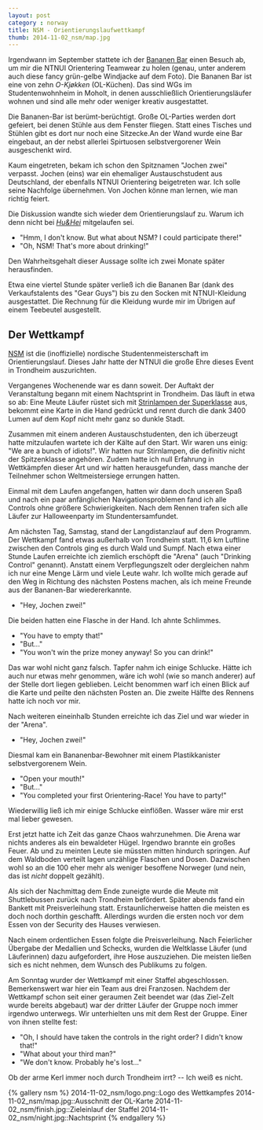 ```yaml
---
layout: post
category : norway
title: NSM - Orientierungslaufwettkampf 
thumb: 2014-11-02_nsm/map.jpg
---
```


Irgendwann im September stattete ich der [Bananen Bar](http://org.ntnu.no/ogruppa/wp/?page_id=111) einen Besuch ab, um mir die NTNUI Orientering Teamwear zu holen (genau, unter anderem auch diese fancy grün-gelbe Windjacke auf dem Foto). Die Bananen Bar ist eine von zehn *O-Kjøkken* (OL-Küchen). <!--more-->Das sind WGs im Studentenwohnheim in Moholt, in denen ausschließlich Orientierungsläufer wohnen und sind alle mehr oder weniger kreativ ausgestattet. 

Die Bananen-Bar ist berümt-berüchtigt. Große OL-Parties werden dort gefeiert, bei denen Stühle aus dem Fenster fliegen. Statt eines Tisches und Stühlen gibt es dort nur noch eine Sitzecke.An der Wand wurde eine Bar eingebaut, an der nebst allerlei Spirtuosen selbstvergorener Wein ausgeschenkt wird. 

Kaum eingetreten, bekam ich schon den Spitznamen "Jochen zwei" verpasst. Jochen (eins) war ein ehemaliger Austauschstudent aus Deutschland, der ebenfalls NTNUI Orientering beigetreten war. Ich solle seine Nachfolge übernehmen. Von Jochen könne man lernen, wie man richtig feiert. 

Die Diskussion wandte sich wieder dem Orientierungslauf zu. Warum ich denn nicht bei *[Hu&Hei](http://www.huoghei.com/)* mitgelaufen sei.

* "Hmm, I don't know. But what about NSM? I could participate there!"
* "Oh, NSM! That's more about drinking!" 

Den Wahrheitsgehalt dieser Aussage sollte ich zwei Monate später herausfinden. 

Etwa eine viertel Stunde später verließ ich die Bananen Bar (dank des Verkaufstalents des "Gear Guys") bis zu den Socken mit NTNUI-Kleidung ausgestattet. Die Rechnung für die Kleidung wurde mir im Übrigen auf einem Teebeutel ausgestellt. 

## Der Wettkampf
[NSM](http://org.ntnu.no/ogruppa/sportslig/arr/nsm2014/) ist die (inoffizielle) nordische Studentenmeisterschaft im Orientierungslauf. Dieses Jahr hatte der NTNUI die große Ehre dieses Event in Trondheim auszurichten. 

Vergangenes Wochenende war es dann soweit. Der Auftakt der Veranstaltung begann mit einem Nachtsprint in Trondheim. Das läuft in etwa so ab: Eine Meute Läufer rüstet sich mit [Strinlampen der Superklasse](http://www.sport8.no/product.php?id_product=566) aus, bekommt eine Karte in die Hand gedrückt und rennt durch die dank 3400 Lumen auf dem Kopf nicht mehr ganz so dunkle Stadt.

Zusammen mit einem anderen Austauschstudenten, den ich überzeugt hatte mitzulaufen wartete ich der Kälte auf den Start. Wir waren uns einig: "We are a bunch of idiots!". Wir hatten nur Stirnlampen, die definitiv nicht der Spitzenklasse angehören. Zudem hatte ich null Erfahrung in Wettkämpfen dieser Art und wir hatten herausgefunden, dass manche der Teilnehmer schon Weltmeistersiege errungen hatten.

Einmal mit dem Laufen angefangen, hatten wir dann doch unseren Spaß und nach ein paar anfänglichen Navigationsproblemen fand ich alle Controls ohne größere Schwierigkeiten. Nach dem Rennen trafen sich alle Läufer zur Halloweenparty im Stundentersamfundet.

Am nächsten Tag, Samstag, stand der Langdistanzlauf auf dem Programm. Der Wettkampf fand etwas außerhalb von Trondheim statt. 11,6 km Luftline zwischen den Controls ging es durch Wald und Sumpf. Nach etwa einer Stunde Laufen erreichte ich ziemlich erschöpft die "Arena" (auch "Drinking Control" genannt). Anstatt einem Verpflegungszelt oder dergleichen nahm ich nur eine Menge Lärm und viele Leute wahr. Ich wollte mich gerade auf den Weg in Richtung des nächsten Postens machen, als ich meine Freunde aus der Bananen-Bar wiedererkannte. 

* "Hey, Jochen zwei!"

Die beiden hatten eine Flasche in der Hand. Ich ahnte Schlimmes. 

* "You have to empty that!"
* "But..."
* "You won't win the prize money anyway! So you can drink!"

Das war wohl nicht ganz falsch. Tapfer nahm ich einige Schlucke. Hätte ich auch nur etwas mehr genommen, wäre ich wohl (wie so manch anderer) auf der Stelle dort liegen geblieben. Leicht benommen warf ich einen Blick auf die Karte und peilte den nächsten Posten an. Die zweite Hälfte des Rennens hatte ich noch vor mir. 

Nach weiteren eineinhalb Stunden erreichte ich das Ziel und war wieder in der "Arena". 

* "Hey, Jochen zwei!"

Diesmal kam ein Bananenbar-Bewohner mit einem Plastikkanister selbstvergorenem Wein. 

* "Open your mouth!"
* "But..."
* "You completed your first Orientering-Race! You have to party!"

Wiederwillig ließ ich mir einige Schlucke einflößen. Wasser wäre mir erst mal lieber gewesen. 

Erst jetzt hatte ich Zeit das ganze Chaos wahrzunehmen. Die Arena war nichts anderes als ein bewaldeter Hügel. Irgendwo brannte ein großes Feuer. Ab und zu meinten Leute sie müssten mitten hindurch springen. Auf dem Waldboden verteilt lagen unzählige Flaschen und Dosen. Dazwischen wohl so an die 100 eher mehr als weniger besoffene Norweger (und nein, das ist *nicht* doppelt gezählt).  

Als sich der Nachmittag dem Ende zuneigte wurde die Meute mit Shuttlebussen zurück nach Trondheim befördert. Später abends fand ein Bankett mit Preisverleihung statt. Erstaunlicherweise hatten die meisten es doch noch dorthin geschafft. Allerdings wurden die ersten noch vor dem Essen von der Security des Hauses verwiesen. 

Nach einem ordentlichen Essen folgte die Preisverleihung. Nach Feierlicher Übergabe der Medallien und Schecks, wurden die Weltklasse Läufer (und Läuferinnen) dazu aufgefordert, ihre Hose auszuziehen. Die meisten ließen
sich es nicht nehmen, dem Wunsch des Publikums zu folgen. 

Am Sonntag wurder der Wettkampf mit einer Staffel abgeschlossen. Bemerkenswert war hier ein Team aus drei Franzosen. Nachdem der Wettkampf schon seit einer geraumen Zeit beendet war (das Ziel-Zelt wurde bereits abgebaut) war der dritter Läufer der Gruppe noch immer irgendwo unterwegs. Wir unterhielten uns mit dem Rest der Gruppe. Einer von ihnen stellte fest: 

* "Oh, I should have taken the controls in the right order? I didn't know that!"
* "What about your third man?"
* "We don't know. Probably he's lost..." 

Ob der arme Kerl immer noch durch Trondheim irrt? -- Ich weiß es nicht. 

{% gallery nsm %}
2014-11-02_nsm/logo.png::Logo des Wettkampfes
2014-11-02_nsm/map.jpg::Ausschnitt der OL-Karte
2014-11-02_nsm/finish.jpg::Zieleinlauf der Staffel
2014-11-02_nsm/night.jpg::Nachtsprint
{% endgallery %}


